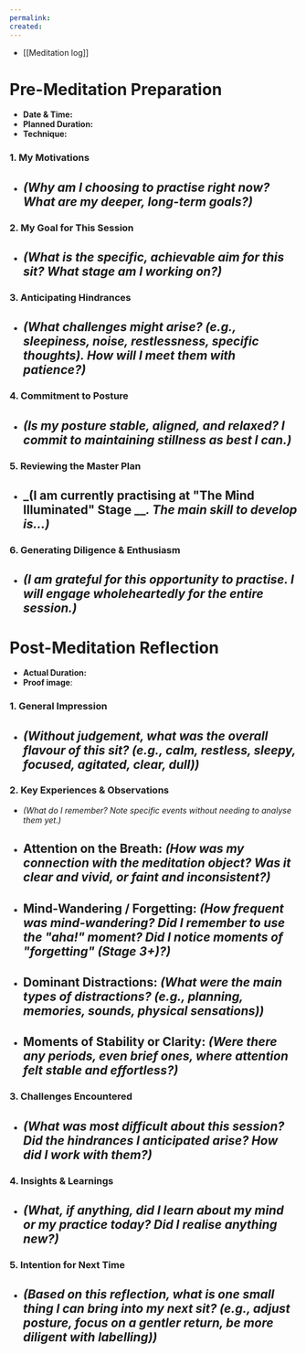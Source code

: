 ```yaml
---
permalink: 
created:
---
```

- [[Meditation log]]
# Pre-Meditation Preparation
- **Date & Time:** 
- **Planned Duration:**
- **Technique:**
### 1. My Motivations
- _(Why am I choosing to practise right now? What are my deeper, long-term goals?)_
	- 
### 2. My Goal for This Session
- _(What is the specific, achievable aim for this sit? What stage am I working on?)_
	- 
### 3. Anticipating Hindrances
- _(What challenges might arise? (e.g., sleepiness, noise, restlessness, specific thoughts). How will I meet them with patience?)_
	- 
### 4. Commitment to Posture
- _(Is my posture stable, aligned, and relaxed? I commit to maintaining stillness as best I can.)_
	- 
### 5. Reviewing the Master Plan
- _(I am currently practising at "The Mind Illuminated" Stage ___. The main skill to develop is...)_
	- 
### 6. Generating Diligence & Enthusiasm
- _(I am grateful for this opportunity to practise. I will engage wholeheartedly for the entire session.)_
	- 
# Post-Meditation Reflection
- **Actual Duration:**
- **Proof image**:
### 1. General Impression
- _(Without judgement, what was the overall flavour of this sit? (e.g., calm, restless, sleepy, focused, agitated, clear, dull))_
	- 
### 2. Key Experiences & Observations
- _(What do I remember? Note specific events without needing to analyse them yet.)_
- **Attention on the Breath:** _(How was my connection with the meditation object? Was it clear and vivid, or faint and inconsistent?)_
	-     
- **Mind-Wandering / Forgetting:** _(How frequent was mind-wandering? Did I remember to use the "aha!" moment? Did I notice moments of "forgetting" (Stage 3+)?)_
	 -    
- **Dominant Distractions:** _(What were the main types of distractions? (e.g., planning, memories, sounds, physical sensations))_
	-   
- **Moments of Stability or Clarity:** _(Were there any periods, even brief ones, where attention felt stable and effortless?)_
	- 
### 3. Challenges Encountered
- _(What was most difficult about this session? Did the hindrances I anticipated arise? How did I work with them?)_
	- 
### 4. Insights & Learnings
- _(What, if anything, did I learn about my mind or my practice today? Did I realise anything new?)_
	- 
### 5. Intention for Next Time
- _(Based on this reflection, what is one small thing I can bring into my next sit? (e.g., adjust posture, focus on a gentler return, be more diligent with labelling))_
	- 